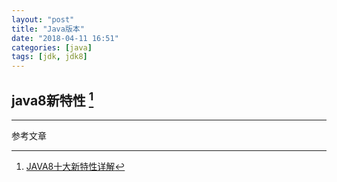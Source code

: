 ```yaml
---
layout: "post"
title: "Java版本"
date: "2018-04-11 16:51"
categories: [java]
tags: [jdk, jdk8]
---
```


## java8新特性 [^1]





---

参考文章

[^1]: [JAVA8十大新特性详解](https://www.cnblogs.com/xingzc/p/6002873.html)